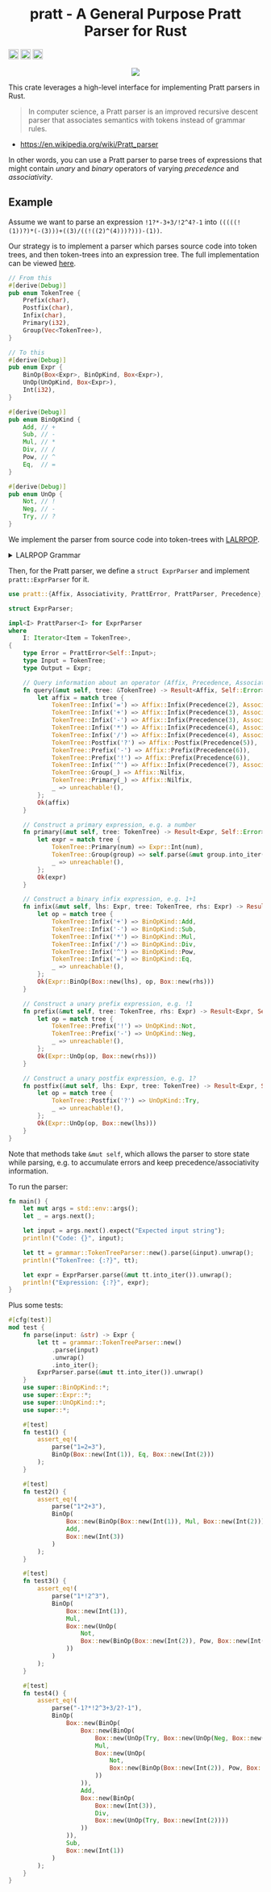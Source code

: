 <h1 align="center">pratt - A General Purpose Pratt Parser for Rust</h1>

[<img alt="github" src="https://img.shields.io/badge/github-segeljakt/pratt-8da0cb?style=for-the-badge&labelColor=555555&logo=github" height="20">](https://github.com/segeljakt/pratt)
[<img alt="crates.io" src="https://img.shields.io/crates/v/pratt.svg?style=for-the-badge&color=fc8d62&logo=rust" height="20">](https://crates.io/crates/pratt)
[<img alt="crates.io" src="https://img.shields.io/crates/dv/pratt?style=for-the-badge&labelColor=555555&logoColor=white&logo=rust" height="20">](https://crates.io/crates/pratt)

<p align="center">
  <img src="https://github.com/segeljakt/assets/blob/master/Trees.jpg?raw=true">
</p>

This crate leverages a high-level interface for implementing Pratt parsers in Rust.

> In computer science, a Pratt parser is an improved recursive descent parser that associates semantics with tokens instead of grammar rules.
- https://en.wikipedia.org/wiki/Pratt_parser

In other words, you can use a Pratt parser to parse trees of expressions that might contain *unary* and *binary* operators of varying *precedence* and *associativity*.

## Example

Assume we want to parse an expression `!1?*-3+3/!2^4?-1` into `(((((!(1))?)*(-(3)))+((3)/((!((2)^(4)))?)))-(1))`.

Our strategy is to implement a parser which parses source code into token trees, and then token-trees into an expression tree. The full implementation can be viewed [here](https://github.com/segeljakt/pratt/tree/master/example).

```rust
// From this
#[derive(Debug)]
pub enum TokenTree {
    Prefix(char),
    Postfix(char),
    Infix(char),
    Primary(i32),
    Group(Vec<TokenTree>),
}

// To this
#[derive(Debug)]
pub enum Expr {
    BinOp(Box<Expr>, BinOpKind, Box<Expr>),
    UnOp(UnOpKind, Box<Expr>),
    Int(i32),
}

#[derive(Debug)]
pub enum BinOpKind {
    Add, // +
    Sub, // -
    Mul, // *
    Div, // /
    Pow, // ^
    Eq,  // =
}

#[derive(Debug)]
pub enum UnOp {
    Not, // !
    Neg, // -
    Try, // ?
}
```

We implement the parser from source code into token-trees with [LALRPOP](https://github.com/lalrpop/lalrpop).

<details><summary>LALRPOP Grammar</summary>
<p>

```rust
use crate::TokenTree;

grammar;

pub TokenTree = Group;

Group: Vec<TokenTree> = <prefix:Prefix*> <primary:Primary> <mut postfix:Postfix*>
                   <rest:(Infix Prefix* Primary Postfix*)*> => {
    let mut group = prefix;
    group.push(primary);
    group.append(&mut postfix);
    for (infix, mut prefix, primary, mut postfix) in rest {
        group.push(infix);
        group.append(&mut prefix);
        group.push(primary);
        group.append(&mut postfix);
    }
    group
};

Primary: TokenTree = {
    "(" <Group> ")" => TokenTree::Group(<>),
    r"[0-9]+"       => TokenTree::Primary(<>.parse::<i32>().unwrap()),
}

Infix: TokenTree = {
    "+" => TokenTree::Infix('+'),
    "-" => TokenTree::Infix('-'),
    "*" => TokenTree::Infix('*'),
    "/" => TokenTree::Infix('/'),
    "=" => TokenTree::Infix('='),
    "^" => TokenTree::Infix('^'),
}

Prefix: TokenTree = {
    "-" => TokenTree::Prefix('-'),
    "!" => TokenTree::Prefix('!'),
}

Postfix: TokenTree = {
    "?" => TokenTree::Postfix('?'),
}
```

</p>
</details>

Then, for the Pratt parser, we define a `struct ExprParser` and implement `pratt::ExprParser` for it.

```rust
use pratt::{Affix, Associativity, PrattError, PrattParser, Precedence};

struct ExprParser;

impl<I> PrattParser<I> for ExprParser
where
    I: Iterator<Item = TokenTree>,
{
    type Error = PrattError<Self::Input>;
    type Input = TokenTree;
    type Output = Expr;

    // Query information about an operator (Affix, Precedence, Associativity)
    fn query(&mut self, tree: &TokenTree) -> Result<Affix, Self::Error> {
        let affix = match tree {
            TokenTree::Infix('=') => Affix::Infix(Precedence(2), Associativity::Neither),
            TokenTree::Infix('+') => Affix::Infix(Precedence(3), Associativity::Left),
            TokenTree::Infix('-') => Affix::Infix(Precedence(3), Associativity::Left),
            TokenTree::Infix('*') => Affix::Infix(Precedence(4), Associativity::Left),
            TokenTree::Infix('/') => Affix::Infix(Precedence(4), Associativity::Left),
            TokenTree::Postfix('?') => Affix::Postfix(Precedence(5)),
            TokenTree::Prefix('-') => Affix::Prefix(Precedence(6)),
            TokenTree::Prefix('!') => Affix::Prefix(Precedence(6)),
            TokenTree::Infix('^') => Affix::Infix(Precedence(7), Associativity::Right),
            TokenTree::Group(_) => Affix::Nilfix,
            TokenTree::Primary(_) => Affix::Nilfix,
            _ => unreachable!(),
        };
        Ok(affix)
    }

    // Construct a primary expression, e.g. a number
    fn primary(&mut self, tree: TokenTree) -> Result<Expr, Self::Error> {
        let expr = match tree {
            TokenTree::Primary(num) => Expr::Int(num),
            TokenTree::Group(group) => self.parse(&mut group.into_iter())?,
            _ => unreachable!(),
        };
        Ok(expr)
    }

    // Construct a binary infix expression, e.g. 1+1
    fn infix(&mut self, lhs: Expr, tree: TokenTree, rhs: Expr) -> Result<Expr, Self::Error> {
        let op = match tree {
            TokenTree::Infix('+') => BinOpKind::Add,
            TokenTree::Infix('-') => BinOpKind::Sub,
            TokenTree::Infix('*') => BinOpKind::Mul,
            TokenTree::Infix('/') => BinOpKind::Div,
            TokenTree::Infix('^') => BinOpKind::Pow,
            TokenTree::Infix('=') => BinOpKind::Eq,
            _ => unreachable!(),
        };
        Ok(Expr::BinOp(Box::new(lhs), op, Box::new(rhs)))
    }

    // Construct a unary prefix expression, e.g. !1
    fn prefix(&mut self, tree: TokenTree, rhs: Expr) -> Result<Expr, Self::Error> {
        let op = match tree {
            TokenTree::Prefix('!') => UnOpKind::Not,
            TokenTree::Prefix('-') => UnOpKind::Neg,
            _ => unreachable!(),
        };
        Ok(Expr::UnOp(op, Box::new(rhs)))
    }

    // Construct a unary postfix expression, e.g. 1?
    fn postfix(&mut self, lhs: Expr, tree: TokenTree) -> Result<Expr, Self::Error> {
        let op = match tree {
            TokenTree::Postfix('?') => UnOpKind::Try,
            _ => unreachable!(),
        };
        Ok(Expr::UnOp(op, Box::new(lhs)))
    }
}
```

Note that methods take `&mut self`, which allows the parser to store state while parsing, e.g. to accumulate errors and keep precedence/associativity information.

To run the parser:

```rust
fn main() {
    let mut args = std::env::args();
    let _ = args.next();

    let input = args.next().expect("Expected input string");
    println!("Code: {}", input);

    let tt = grammar::TokenTreeParser::new().parse(&input).unwrap();
    println!("TokenTree: {:?}", tt);

    let expr = ExprParser.parse(&mut tt.into_iter()).unwrap();
    println!("Expression: {:?}", expr);
}
```

Plus some tests:

```rust
#[cfg(test)]
mod test {
    fn parse(input: &str) -> Expr {
        let tt = grammar::TokenTreeParser::new()
            .parse(input)
            .unwrap()
            .into_iter();
        ExprParser.parse(&mut tt.into_iter()).unwrap()
    }
    use super::BinOpKind::*;
    use super::Expr::*;
    use super::UnOpKind::*;
    use super::*;

    #[test]
    fn test1() {
        assert_eq!(
            parse("1=2=3"),
            BinOp(Box::new(Int(1)), Eq, Box::new(Int(2)))
        );
    }

    #[test]
    fn test2() {
        assert_eq!(
            parse("1*2+3"),
            BinOp(
                Box::new(BinOp(Box::new(Int(1)), Mul, Box::new(Int(2)))),
                Add,
                Box::new(Int(3))
            )
        );
    }

    #[test]
    fn test3() {
        assert_eq!(
            parse("1*!2^3"),
            BinOp(
                Box::new(Int(1)),
                Mul,
                Box::new(UnOp(
                    Not,
                    Box::new(BinOp(Box::new(Int(2)), Pow, Box::new(Int(3))))
                ))
            )
        );
    }

    #[test]
    fn test4() {
        assert_eq!(
            parse("-1?*!2^3+3/2?-1"),
            BinOp(
                Box::new(BinOp(
                    Box::new(BinOp(
                        Box::new(UnOp(Try, Box::new(UnOp(Neg, Box::new(Int(1)))))),
                        Mul,
                        Box::new(UnOp(
                            Not,
                            Box::new(BinOp(Box::new(Int(2)), Pow, Box::new(Int(3))))
                        ))
                    )),
                    Add,
                    Box::new(BinOp(
                        Box::new(Int(3)),
                        Div,
                        Box::new(UnOp(Try, Box::new(Int(2))))
                    ))
                )),
                Sub,
                Box::new(Int(1))
            )
        );
    }
}
```

